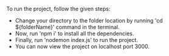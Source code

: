 To run the project, follow the given steps:
- Change your directory to the folder location by running 'cd ${folderName}' command in the terminal.
- Now, run 'npm i' to install all the dependencies.
- Finally, run 'nodemon index.js' to run the project.
- You can now view the project on localhost port 3000.
